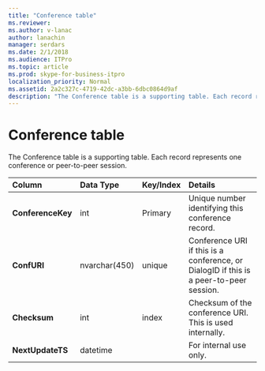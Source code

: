 ```yaml
---
title: "Conference table"
ms.reviewer: 
ms.author: v-lanac
author: lanachin
manager: serdars
ms.date: 2/1/2018
ms.audience: ITPro
ms.topic: article
ms.prod: skype-for-business-itpro
localization_priority: Normal
ms.assetid: 2a2c327c-4719-42dc-a3bb-6dbc0864d9af
description: "The Conference table is a supporting table. Each record represents one conference or peer-to-peer session."
---
```


# Conference table
 
The Conference table is a supporting table. Each record represents one conference or peer-to-peer session.
  
|**Column**|**Data Type**|**Key/Index**|**Details**|
|:-----|:-----|:-----|:-----|
|**ConferenceKey** <br/> |int  <br/> |Primary  <br/> |Unique number identifying this conference record.  <br/> |
|**ConfURI** <br/> |nvarchar(450)  <br/> |unique  <br/> |Conference URI if this is a conference, or DialogID if this is a peer-to-peer session.  <br/> |
|**Checksum** <br/> |int  <br/> |index  <br/> |Checksum of the conference URI. This is used internally.  <br/> |
|**NextUpdateTS** <br/> |datetime  <br/> ||For internal use only.  <br/> |
   

